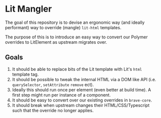 # Lit Mangler

The goal of this repository is to devise an ergonomic way (and ideally
performant) way to override (mangle) `lit-html` templates.

The purpose of this is to introduce an easy way to convert our Polymer overrides
to LitElement as upstream migrates over.

## Goals

1. It should be able to replace bits of the Lit template with Lit's `html`
template tag.
2. It should be possible to tweak the internal HTML via a DOM like API (i.e.
`querySelector`, `setAttribute` `remove` ect).
3. Ideally this should run once per element (even better at build time). A first
step might run per instance of a component.
4. It should be easy to convert over our existing overrides in `brave-core`.
5. It should break when upstream changes their HTML/CSS/Typescript such that
the override no longer applies.
